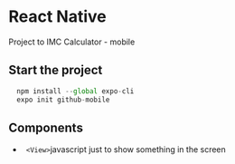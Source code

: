 # React Native

Project to IMC Calculator - mobile


## Start the project

```js
  npm install --global expo-cli
  expo init github-mobile
```



## Components

- ` <View>`javascript just to show something in the screen
